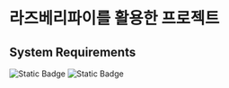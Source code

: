 # 라즈베리파이를 활용한 프로젝트

## System Requirements
![Static Badge](https://img.shields.io/badge/Raspberry%20Pi-test?logo=raspberry%20pi&color=red) ![Static Badge](https://img.shields.io/badge/android-test?logo=android&color=green)

